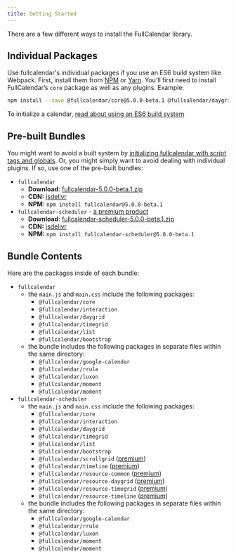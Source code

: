 ```yaml
---
title: Getting Started
---
```


There are a few different ways to install the FullCalendar library.


## Individual Packages

Use fullcalendar's individual packages if you use an ES6 build system like Webpack. First, install them from [NPM](https://www.npmjs.com/) or [Yarn](https://yarnpkg.com/). You'll first need to install FullCalendar’s `core` package as well as any plugins. Example:

```sh
npm install --save @fullcalendar/core@5.0.0-beta.1 @fullcalendar/daygrid@5.0.0-beta.1
```

To initialize a calendar, <a href='initialize-es6' class='more-link'>read about using an ES6 build system</a>


## Pre-built Bundles

You might want to avoid a built system by [initializing fullcalendar with script tags and globals](initialize-globals). Or, you might simply want to avoid dealing with individual plugins. If so, use one of the pre-built bundles:

- `fullcalendar`
  - **Download**: [fullcalendar-5.0.0-beta.1.zip](https://github.com/fullcalendar/fullcalendar/releases/download/v5.0.0-beta.1/fullcalendar-5.0.0-beta.1.zip)
  - **CDN:** [jsdelivr](https://www.jsdelivr.com/package/npm/fullcalendar?version=5.0.0-beta.1)
  - **NPM:** `npm install fullcalendar@5.0.0-beta.1`
- `fullcalendar-scheduler` - [a premium product](premium)
  - **Download**: [fullcalendar-scheduler-5.0.0-beta.1.zip](https://github.com/fullcalendar/fullcalendar-scheduler/releases/download/v5.0.0-beta.1/fullcalendar-scheduler-5.0.0-beta.1.zip)
  - **CDN:** [jsdelivr](https://www.jsdelivr.com/package/npm/fullcalendar-scheduler?version=5.0.0-beta.1)
  - **NPM:** `npm install fullcalendar-scheduler@5.0.0-beta.1`


## Bundle Contents

Here are the packages inside of each bundle:

- `fullcalendar`
  - the `main.js` and `main.css` include the following packages:
    - `@fullcalendar/core`
    - `@fullcalendar/interaction`
    - `@fullcalendar/daygrid`
    - `@fullcalendar/timegrid`
    - `@fullcalendar/list`
    - `@fullcalendar/bootstrap`
  - the bundle includes the following packages in separate files within the same directory:
    - `@fullcalendar/google-calendar`
    - `@fullcalendar/rrule`
    - `@fullcalendar/luxon`
    - `@fullcalendar/moment`
    - `@fullcalendar/moment`
- `fullcalendar-scheduler`
  - the `main.js` and `main.css` include the following packages:
    - `@fullcalendar/core`
    - `@fullcalendar/interaction`
    - `@fullcalendar/daygrid`
    - `@fullcalendar/timegrid`
    - `@fullcalendar/list`
    - `@fullcalendar/bootstrap`
    - `@fullcalendar/scrollgrid` ([premium](premium))
    - `@fullcalendar/timeline` ([premium](premium))
    - `@fullcalendar/resource-common` ([premium](premium))
    - `@fullcalendar/resource-daygrid` ([premium](premium))
    - `@fullcalendar/resource-timegrid` ([premium](premium))
    - `@fullcalendar/resource-timeline` ([premium](premium))
  - the bundle includes the following packages in separate files within the same directory:
    - `@fullcalendar/google-calendar`
    - `@fullcalendar/rrule`
    - `@fullcalendar/luxon`
    - `@fullcalendar/moment`
    - `@fullcalendar/moment`
